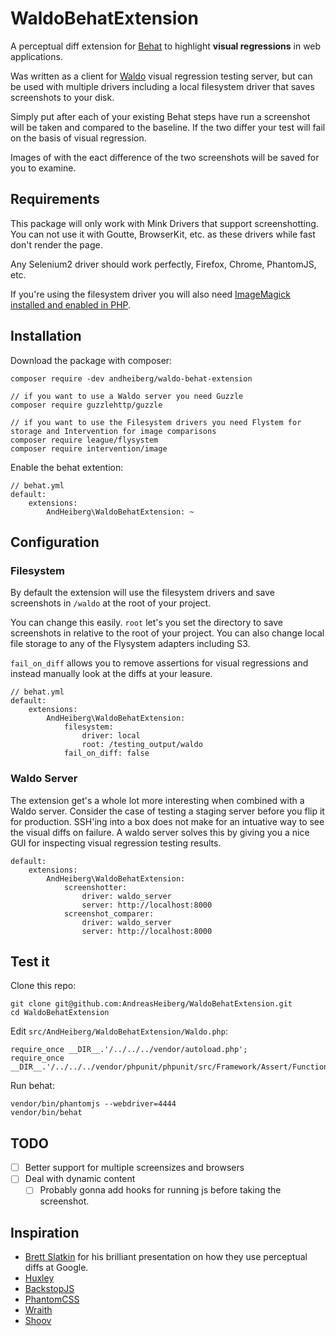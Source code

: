 # WaldoBehatExtension

A perceptual diff extension for [Behat](http://behat.org/) to highlight **visual regressions** in web applications.

Was written as a client for [Waldo](https://github.com/AndreasHeiberg/Waldo) visual regression testing server, but can be used with multiple drivers including a local filesystem driver that saves screenshots to your disk.

Simply put after each of your existing Behat steps have run a screenshot will be taken and compared to the baseline. If the two differ your test will fail on the basis of visual regression.

Images of with the eact difference of the two screenshots will be saved for you to examine.

## Requirements
This package will only work with Mink Drivers that support screenshotting. You can not use it with Goutte, BrowserKit, etc. as these drivers while fast don't render the page.

Any Selenium2 driver should work perfectly, Firefox, Chrome, PhantomJS, etc.

If you're using the filesystem driver you will also need [ImageMagick installed and enabled in PHP](http://php.net/manual/en/imagick.setup.php).

## Installation
Download the package with composer:

    composer require -dev andheiberg/waldo-behat-extension
    
    // if you want to use a Waldo server you need Guzzle
    composer require guzzlehttp/guzzle
    
    // if you want to use the Filesystem drivers you need Flystem for storage and Intervention for image comparisons
    composer require league/flysystem
    composer require intervention/image

Enable the behat extention:

    // behat.yml
    default:
        extensions:
            AndHeiberg\WaldoBehatExtension: ~


## Configuration            

### Filesystem
By default the extension will use the filesystem drivers and save screenshots in `/waldo` at the root of your project.

You can change this easily. `root` let's you set the directory to save screenshots in relative to the root of your project. You can also change local file storage to any of the Flysystem adapters including S3.

`fail_on_diff` allows you to remove assertions for visual regressions and instead manually look at the diffs at your leasure.

    // behat.yml
    default:
        extensions:
            AndHeiberg\WaldoBehatExtension:
                filesystem:
                    driver: local
                    root: /testing_output/waldo
                fail_on_diff: false

### Waldo Server
The extension get's a whole lot more interesting when combined with a Waldo server. Consider the case of testing a staging server before you flip it for production. SSH'ing into a box does not make for an intuative way to see the visual diffs on failure. A waldo server solves this by giving you a nice GUI for inspecting visual regression testing results.

    default:
        extensions:
            AndHeiberg\WaldoBehatExtension:
                screenshotter:
                    driver: waldo_server
                    server: http://localhost:8000
                screenshot_comparer:
                    driver: waldo_server
                    server: http://localhost:8000

## Test it
Clone this repo:

    git clone git@github.com:AndreasHeiberg/WaldoBehatExtension.git
    cd WaldoBehatExtension

Edit `src/AndHeiberg/WaldoBehatExtension/Waldo.php`:

    require_once __DIR__.'/../../../vendor/autoload.php';
    require_once __DIR__.'/../../../vendor/phpunit/phpunit/src/Framework/Assert/Functions.php';

Run behat:

    vendor/bin/phantomjs --webdriver=4444
    vendor/bin/behat

## TODO

- [ ] Better support for multiple screensizes and browsers
- [ ] Deal with dynamic content
  - [ ] Probably gonna add hooks for running js before taking the screenshot.

## Inspiration

* [Brett Slatkin](http://github.com/bslatkin) for his brilliant presentation on how they use perceptual diffs at Google.
* [Huxley](http://github.com/facebook/huxley)
* [BackstopJS](https://github.com/garris/BackstopJS)
* [PhantomCSS](https://github.com/Huddle/PhantomCSS)
* [Wraith](https://github.com/BBC-News/wraith)
* [Shoov](http://shoov.io/)